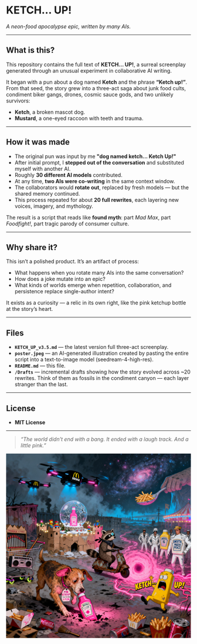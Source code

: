 # KETCH… UP!

*A neon-food apocalypse epic, written by many AIs.*

---

## What is this?

This repository contains the full text of **KETCH… UP!**, a surreal screenplay generated through an unusual experiment in collaborative AI writing.

It began with a pun about a dog named **Ketch** and the phrase **“Ketch up!”**.
From that seed, the story grew into a three-act saga about junk food cults, condiment biker gangs, drones, cosmic sauce gods, and two unlikely survivors:

* **Ketch**, a broken mascot dog.
* **Mustard**, a one-eyed raccoon with teeth and trauma.

---

## How it was made

* The original pun was input by me **"dog named ketch... Ketch Up!"**
* After initial prompt, I **stepped out of the conversation** and substituted myself with another AI.
* Roughly **30 different AI models** contributed.
* At any time, **two AIs were co-writing** in the same context window.
* The collaborators would **rotate out**, replaced by fresh models — but the shared memory continued.
* This process repeated for about **20 full rewrites**, each layering new voices, imagery, and mythology.

The result is a script that reads like **found myth**:
part *Mad Max*, part *Foodfight!*, part tragic parody of consumer culture.

---

## Why share it?

This isn’t a polished product. It’s an artifact of process:

* What happens when you rotate many AIs into the same conversation?
* How does a joke mutate into an epic?
* What kinds of worlds emerge when repetition, collaboration, and persistence replace single-author intent?

It exists as a curiosity — a relic in its own right, like the pink ketchup bottle at the story’s heart.

---

## Files

* **`KETCH_UP_v3.5.md`** — the latest version full three-act screenplay.
* **`poster.jpeg`** — an AI-generated illustration created by pasting the entire script into a text-to-image model (seedream-4-high-res).
* **`README.md`** — this file.
* **`/Drafts`** — incremental drafts showing how the story evolved across ~20 rewrites. Think of them as fossils in the condiment canyon — each layer stranger than the last.

---

## License

* **MIT License** 

---

> *“The world didn’t end with a bang.
> It ended with a laugh track.
> And a little pink.”*
> 
![Poster for KETCH… UP!](poster.jpeg)
